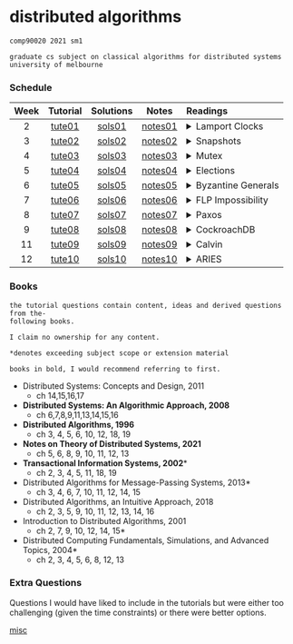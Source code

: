 # distributed algorithms 

```
comp90020 2021 sm1

graduate cs subject on classical algorithms for distributed systems
university of melbourne
```

### Schedule

| Week |                               Tutorial                               |                              Solutions                               |                                      Notes                                      | Readings                                                                                                                                                                                                                                                                                                                                                                                                                                                                                                                                                                                             |
|:----:|:--------------------------------------------------------------------:|:--------------------------------------------------------------------:|:-------------------------------------------------------------------------------:|:---------------------------------------------------------------------------------------------------------------------------------------------------------------------------------------------------------------------------------------------------------------------------------------------------------------------------------------------------------------------------------------------------------------------------------------------------------------------------------------------------------------------------------------------------------------------------------------------------- |
|  2   | [tute01](https://github.com/kvoli/dalgo/blob/main/tute01/tute01.pdf) | [sols01](https://github.com/kvoli/dalgo/blob/main/tute01/sols01.pdf) | [notes01](https://excalidraw.com/#json=5883411294060544,2VuwJ8pYAdyz-jiZMZ7hKQ) | <details><summary>Lamport Clocks</summary> <p> Lamport, L. (1978). _Time, Clocks, and the Ordering of Events in a Distributed System_, _21_, 558–565. </p> </details>                                                                                                                                                                                                                                                                                                                                                                                                                                |
|  3   | [tute02](https://github.com/kvoli/dalgo/blob/main/tute02/tute02.pdf) | [sols02](https://github.com/kvoli/dalgo/blob/main/tute02/sols02.pdf) | [notes02](https://excalidraw.com/#json=6436035475013632,vqMfXsKSDBagRUC3NWD9Bw) | <details><summary>Snapshots</summary> <p> Chandy, K. M., & Lamport, L. (1985). Distributed Snapshots: Determining Global States of Distributed Systems. _ACM Transactions on Computer Systems (TOCS)_. https://doi.org/10.1145/214451.214456</p> </details>                                                                                                                                                                                                                                                                                                                                          |
|  4   | [tute03](https://github.com/kvoli/dalgo/blob/main/tute03/tute03.pdf) | [sols03](https://github.com/kvoli/dalgo/blob/main/tute03/sols03.pdf) | [notes03](https://excalidraw.com/#json=5243331432939520,e4dkqoBaxT6yAjZS2-q_ZA) | <details><summary>Mutex</summary> <p> Ricart, G., & Agrawala, A. K. (1981). An optimal algorithm for mutual exclusion in computer networks. _Communications of the ACM_. https://doi.org/10.1145/358527.358537 </p> </details>                                                                                                                                                                                                                                                                                                                                                                       |
|  5   | [tute04](https://github.com/kvoli/dalgo/blob/main/tute04/tute04.pdf) | [sols04](https://github.com/kvoli/dalgo/blob/main/tute04/sols04.pdf) | [notes04](https://excalidraw.com/#json=4820400903028736,QSX3bCve3CCAqmnM2FYMIA) | <details><summary>Elections</summary> <p> Garcia-Molina, H. (1982). Elections in a Distributed Computing System. _IEEE Transactions on Computers_. https://doi.org/10.1109/TC.1982.1675885 </p> </details>                                                                                                                                                                                                                                                                                                                                                                                           |
|  6   | [tute05](https://github.com/kvoli/dalgo/blob/main/tute05/tute05.pdf) | [sols05](https://github.com/kvoli/dalgo/blob/main/tute05/sols05.pdf) | [notes05](https://excalidraw.com/#json=6201201427218432,f3iewdINUY4b9h-KYRDxcg) | <details><summary>Byzantine Generals</summary> <p>Lamport, L., Shostak, R., & Pease, M. (1982). The Byzantine Generals Problem. _ACM Transactions on Programming Languages and Systems (TOPLAS)_. https://doi.org/10.1145/357172.357176  </p> </details>                                                                                                                                                                                                                                                                                                                                             |
|  7   | [tute06](https://github.com/kvoli/dalgo/blob/main/tute06/tute06.pdf) | [sols06](https://github.com/kvoli/dalgo/blob/main/tute06/sols06.pdf) | [notes06](https://excalidraw.com/#json=5903047750320128,gukhjDdqmXodguSeKVEEmw) | <details><summary>FLP Impossibility</summary> <p>Fischer, M. J., Lynch, N. A., & Paterson, M. S. (1985). Impossibility of Distributed Consensus with One Faulty Process. _Journal of the ACM (JACM)_. https://doi.org/10.1145/3149.214121  </p> </details>                                                                                                                                                                                                                                                                                                                                           |
|  8   | [tute07](https://github.com/kvoli/dalgo/blob/main/tute07/tute07.pdf) | [sols07](https://github.com/kvoli/dalgo/blob/main/tute07/sols07.pdf) | [notes07](https://excalidraw.com/#json=5091873370669056,EhbOlxcNA0SXEIALRKSxkw) | <details><summary>Paxos</summary> <p>Lamport, L. (1998). The part-time parliament. _ACM Transactions on Computer Systems_, _16_(2), 133–169.  </p> </details>                                                                                                                                                                                                                                                                                                                                                                                                                                        |
|  9   | [tute08](https://github.com/kvoli/dalgo/blob/main/tute08/tute08.pdf) | [sols08](https://github.com/kvoli/dalgo/blob/main/tute08/sols08.pdf) | [notes08](https://excalidraw.com/#json=5981890464972800,NrKNL9ubeBkR9s394d-2qQ) | <details><summary>CockroachDB</summary> <p>Rebecca Taft, Irfan Sharif, Andrei Matei, Nathan VanBenschoten, Jordan Lewis, Tobias Grieger, Kai Niemi, Andy Woods, Anne Birzin, Raphael Poss, Paul Bardea, Amruta Ranade, Ben Darnell, Bram Gruneir, Justin Jaffray, Lucy Zhang, and Peter Mattis. 2020. CockroachDB: The Resilient Geo-Distributed SQL Database. In _Proceedings of the 2020 ACM SIGMOD International Conference on Management of Data_ (_SIGMOD '20_). Association for Computing Machinery, New York, NY, USA, 1493–1509. DOI:https://doi.org/10.1145/3318464.3386134 </p> </details> |
|  11  | [tute09](https://github.com/kvoli/dalgo/blob/main/tute09/tute09.pdf) | [sols09](https://github.com/kvoli/dalgo/blob/main/tute09/sols09.pdf) | [notes09](https://excalidraw.com/#json=4907390579245056,KpqkWUlI3Hd0Jba8U1v6Eg) | <details><summary>Calvin</summary> <p>Alexander Thomson, Thaddeus Diamond, Shu-Chun Weng, Kun Ren, Philip Shao, and Daniel J. Abadi. 2012. Calvin: fast distributed transactions for partitioned database systems. In _Proceedings of the 2012 ACM SIGMOD International Conference on Management of Data_ (_SIGMOD '12_). Association for Computing Machinery, New York, NY, USA, 1–12. DOI:https://doi.org/10.1145/2213836.2213838 </p> </details>                                                                                                                                                  |
|  12  | [tute10](https://github.com/kvoli/dalgo/blob/main/tute10/tute10.pdf) | [sols10](https://github.com/kvoli/dalgo/blob/main/tute10/sols10.pdf) | [notes10](https://excalidraw.com/#json=4701698287206400,hjCnUYyQ2iaYC4IxbM6wzA) | <details><summary>ARIES</summary> <p>Aries –C. Mohan, ARIES: A Transaction Recovery Method Supporting Fine-Granularity Locking and Partial Rollbacks Using Write-Ahead Logging, ACM Transactions on Database Systems, Vol. 17, No. 1, March 1992, pp. 94–16  </p> </details>                                                                                                                                                                                                                                                                                                                         |


### Books
```
the tutorial questions contain content, ideas and derived questions from the-
following books. 

I claim no ownership for any content.

*denotes exceeding subject scope or extension material

books in bold, I would recommend referring to first.
```

- Distributed Systems: Concepts and Design, 2011
    - ch 14,15,16,17
- **Distributed Systems: An Algorithmic Approach, 2008**
    - ch 6,7,8,9,11,13,14,15,16
- **Distributed Algorithms, 1996**
    - ch 3, 4, 5, 6, 10, 12, 18, 19
- **Notes on Theory of Distributed Systems, 2021** 
    - ch 5, 6, 8, 9, 10, 11, 12, 13
- **Transactional Information Systems, 2002***
    - ch 2, 3, 4, 5, 11, 18, 19
- Distributed Algorithms for Message-Passing Systems, 2013*
    - ch 3, 4, 6, 7, 10, 11, 12, 14, 15
- Distributed Algorithms, an Intuitive Approach, 2018
    - ch 2, 3, 5, 9, 10, 11, 12, 13, 14, 16
- Introduction to Distributed Algorithms, 2001
    - ch 2, 7, 9, 10, 12, 14, 15*
- Distributed Computing Fundamentals, Simulations, and Advanced Topics, 2004*
    - ch 2, 3, 4, 5, 6, 8, 12, 13

### Extra Questions

Questions I would have liked to include in the tutorials but were either too challenging (given the time constraints) or there were better options.

[misc](https://github.com/kvoli/dalgo/blob/main/misc/misc.pdf)
